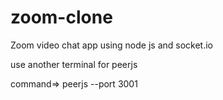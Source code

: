 # zoom-clone
Zoom video chat app using node js and socket.io


use another terminal for peerjs

command=>   peerjs --port 3001
